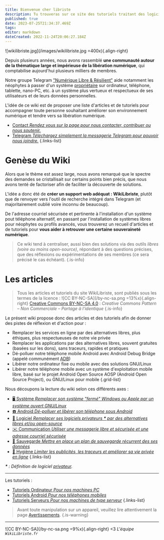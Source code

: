 ```yaml
---
title: Bienvenue cher libriste
description: Tu trouveras sur ce site des tutoriels traitant des logiciels libres ou open-source et de la sécurité informatique
published: true
date: 2023-07-25T21:34:37.469Z
tags: 
editor: markdown
dateCreated: 2022-11-24T20:06:27.184Z
---
```


![wikilibriste.jpg](/images/wikilibriste.jpg =400x){.align-right}

Depuis plusieurs années, nous avons rassemblé **une communauté autour de la thématique large et impérieuse de la libération numérique**, qui comptabilise aujourd'hui plusieurs milliers de membres.

Notre groupe Telegram ["Numérique Libre & Résilient"](https://t.me/securite_informatique_libre) aide notamment les néophytes à passer d'un système [propriétaire](./glossaire.md##proprietaire) sur ordinateur, téléphone, tablette, nano-PC, etc. à un système plus vertueux et respectueux de ses utilisateurs et de leurs données personnelles.

L'idée de ce wiki est de proposer une liste d'articles et de tutoriels pour accompagner toute personne souhaitant améliorer son environnement numérique et tendre vers sa libération numérique.

- [Contact *Rendez vous sur la page pour nous contacter, contribuer ou nous soutenir.*](./contact.md#)
- [Telegram *Téléchargez simplement la messagerie Telegram pour pouvoir nous joindre.*](https://telegram.org/)
{.links-list}

# Genèse du Wiki

Alors que le thème est assez large, nous avons remarqué que le spectre des demandes se cristallisait sur certains points bien précis, que nous avons tenté de factoriser afin de faciliter la découverte de solutions.

L'idée a donc été de **créer un support web adéquat : WikiLibriste**, plutôt que de renvoyer vers l'outil de recherche intégré dans Telegram (et majoritairement oublié voire inconnu de beaucoup).

De l'adresse courriel sécurisée et pertinente à l'installation d'un système pout téléphone alternatif, en passant par l'installation de systèmes libres pour néophytes ou profils avancés, vous trouverez un recueil d'articles et de tutoriels pour **vous aider à retrouver une certaine souveraineté numérique**.

> Ce wiki tend à centraliser, aussi bien des solutions via des outils _libres (voire au moins open-source)_, répondant à des questions précises, que des réflexions ou expérimentations de ses membres (ce sera précisé le cas échéant).
{.is-info}

# Les articles

> Tous les articles et tutoriels du site WikiLibriste, sont publiés sous les termes de la licence : ![CC BY-NC-SA](/by-nc-sa.png =13%x){.align-right}
[Creative Commons BY-NC-SA 4.0](https://creativecommons.org/licenses/by-nc-sa/4.0/deed.fr) : *Creative Commons Pattern – Non Commerciale – Partage à l’identique*
{.is-info}


Le présent wiki propose donc des articles et des tutoriels afin de donner des pistes de réflexion et d'action pour :
-   Remplacer les services en ligne par des alternatives libres, plus éthiques, plus respectueuses de notre vie privée
-   Remplacer les applications par des alternatives libres, souvent gratuites (basées sur les dons), sans traceurs, rapides et pratiques
-   Dé-polluer notre téléphone mobile Android avec Android Debug Bridge (appelé communément [ADB](./glossaire.md##ADB))
-   Libérer notre ordinateur fixe ou mobile avec des solutions GNU/Linux
-   Libérer notre téléphone mobile avec un système d'exploitation mobile libre, basé sur le projet Android Open Source AOSP (Android Open Source Project), ou GNU/Linux pour mobile
{.grid-list}


Nous découpons la lecture du wiki selon ces différents axes :
- [:desktop_computer: Système *Remplacer son système "fermé" Windows ou Apple par un système ouvert GNU/Linux*](./linux-distributions.md#)
- [:phone: Android *Dé-polluer et libérer son téléphone sous Android*](./android-roms.md#)
- [:open_book: Logiciel *Remplacer ses logiciels privateurs **\*** par des alternatives libres et/ou open-source*](./logiciel-alternative-libre.md#)
- [:envelope: Communication *Utiliser une messagerie libre et sécurisée et une adresse courriel sécurisée*](./communications.md#)
- [:floppy_disk: Sauvegarde *Mettre en place un plan de sauvegarde récurrent des ses données*](./sauvegarde.md#)
- [:key: Hygiène *Limiter les publicités, les traceurs et améliorer sa vie privée en ligne*](./hygiene-numerique.md#)
{.links-list}

***\*** : Définition de logiciel [privateur](https://linuxfr.org/users/nh2/journaux/logiciel-privateur-vs-propri%C3%A9taire).*

---
Les tutoriels :
- [Tutoriels Ordinateur *Pour nos machines PC*](./tutoriels.md#)
- [Tutoriels Android *Pour nos téléphones mobiles*](./tutoriels-android.md#)
- [Tutoriels Serveurs *Pour nos machines de type serveur*](./tutoriels-serveur.md#)
{.links-list}

> Avant toute manipulation sur un appareil, veuillez lire attentivement la page [Avertissements](./avertissement.md#).
{.is-warning}

---
![CC BY-NC-SA](/by-nc-sa.png =9%x){.align-right} <3 *L'équipe `WikiLibriste.fr`*